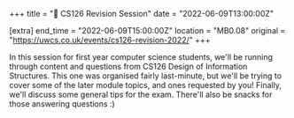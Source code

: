 +++
title = "🧠 CS126 Revision Session"
date = "2022-06-09T13:00:00Z"

[extra]
end_time = "2022-06-09T15:00:00Z"
location = "MB0.08"
original = "https://uwcs.co.uk/events/cs126-revision-2022/"
+++

In this session for first year computer science students, we'll be running through content and questions from CS126 Design of Information Structures. This one was organised fairly last-minute, but we'll be trying to cover some of the later module topics, and ones requested by you\! Finally, we'll discuss some general tips for the exam. There'll also be snacks for those answering questions :)


